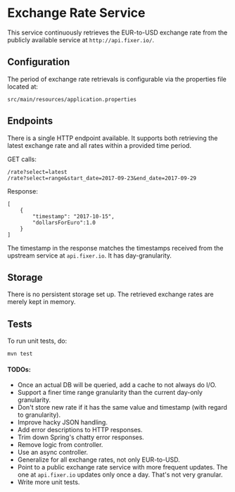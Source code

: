 # Exchange Rate Service

This service continuously retrieves the EUR-to-USD exchange rate 
from the publicly available service at `http://api.fixer.io/`. 

## Configuration
The period of exchange rate retrievals is configurable via the properties file located at:

    src/main/resources/application.properties

## Endpoints
There is a single HTTP endpoint available. It supports both retrieving the latest
exchange rate and all rates within a provided time period.

GET calls:

    /rate?select=latest
    /rate?select=range&start_date=2017-09-23&end_date=2017-09-29
            
Response:

    [
        {
            "timestamp": "2017-10-15",
            "dollarsForEuro":1.0
        }
    ]
    
The timestamp in the response matches the timestamps received from the 
upstream service at `api.fixer.io`. It has day-granularity.

## Storage
There is no persistent storage set up. The retrieved exchange rates are merely 
kept in memory.

## Tests
To run unit tests, do:

    mvn test

#### TODOs:

* Once an actual DB will be queried, add a cache to not always do I/O.
* Support a finer time range granularity than the current day-only granularity.
* Don't store new rate if it has the same value and timestamp (with regard to granularity).
* Improve hacky JSON handling.
* Add error descriptions to HTTP responses.
* Trim down Spring's chatty error responses.
* Remove logic from controller.
* Use an async controller.
* Generalize for all exchange rates, not only EUR-to-USD.
* Point to a public exchange rate service with more frequent updates. 
The one at `api.fixer.io` updates only once a day. That's not very granular.
* Write more unit tests.
